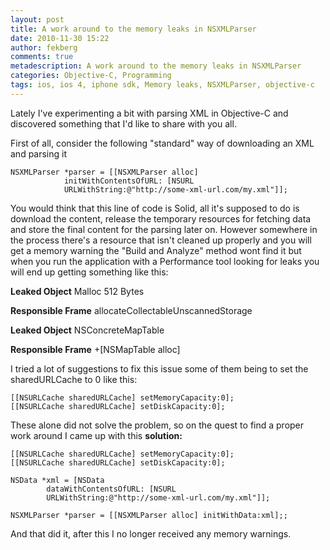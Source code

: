 ```yaml
---
layout: post
title: A work around to the memory leaks in NSXMLParser
date: 2010-11-30 15:22
author: fekberg
comments: true
metadescription: A work around to the memory leaks in NSXMLParser
categories: Objective-C, Programming
tags: ios, ios 4, iphone sdk, Memory leaks, NSXMLParser, objective-c
---
```

Lately I've experimenting a bit with parsing XML in Objective-C and discovered something that I'd like to share with you all.

First of all, consider the following "standard" way of downloading an XML and parsing it<!--excerpt-->

	NSXMLParser *parser = [[NSXMLParser alloc] 
				initWithContentsOfURL: [NSURL 
				URLWithString:@"http://some-xml-url.com/my.xml"]];

You would think that this line of code is Solid, all it's supposed to do is download the content, release the temporary resources for fetching data and store the final content for the parsing later on. However somewhere in the process there's a resource that isn't cleaned up properly and you will get a memory warning the "Build and Analyze" method wont find it but when you run the application with a Performance tool looking for leaks you will end up getting something like this:

<strong>Leaked Object</strong>
Malloc 512 Bytes

<strong> Responsible Frame</strong>
allocateCollectableUnscannedStorage<strong> </strong>

<strong>Leaked Object</strong>
NSConcreteMapTable<strong> </strong>

<strong>Responsible Frame</strong>
+[NSMapTable alloc]<strong> </strong>


I tried a lot of suggestions to fix this issue some of them being to set the sharedURLCache to 0 like this:

	[[NSURLCache sharedURLCache] setMemoryCapacity:0];
	[[NSURLCache sharedURLCache] setDiskCapacity:0];

These alone did not solve the problem, so on the quest to find a proper work around I came up with this <strong>solution:</strong>

	[[NSURLCache sharedURLCache] setMemoryCapacity:0];
	[[NSURLCache sharedURLCache] setDiskCapacity:0];

	NSData *xml = [NSData 
			dataWithContentsOfURL: [NSURL 
			URLWithString:@"http://some-xml-url.com/my.xml"]];

	NSXMLParser *parser = [[NSXMLParser alloc] initWithData:xml];;

And that did it, after this I no longer received any memory warnings.
